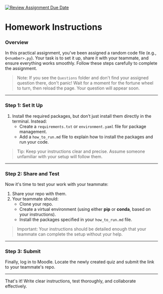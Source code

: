[![Review Assignment Due Date](https://classroom.github.com/assets/deadline-readme-button-22041afd0340ce965d47ae6ef1cefeee28c7c493a6346c4f15d667ab976d596c.svg)](https://classroom.github.com/a/chUCU8bj)
# Homework Instructions  

### Overview  
In this practical assignment, you've been assigned a random code file (e.g., `Q<number>.py`). Your task is to set it up, share it with your teammate, and ensure everything works smoothly. Follow these steps carefully to complete the assignment.

> Note: If you see the `Questions` folder and don't find your assigned question there, don't panic! Wait for a moment for the fortune wheel to turn, then reload the page. Your question will appear soon.
---

### Step 1: Set It Up  

1. Install the required packages, but don’t just install them directly in the terminal. Instead:  
   - Create a `requirements.txt` or `environment.yaml` file for package management.  
   - Add a `how_to_run.md` file to explain how to install the packages and run your code.  

> Tip: Keep your instructions clear and precise. Assume someone unfamiliar with your setup will follow them.  

---

### Step 2: Share and Test  

Now it's time to test your work with your teammate:  
1. Share your repo with them.  
2. Your teammate should:  
   - Clone your repo.  
   - Create a virtual environment (using either **pip** or **conda**, based on your instructions).  
   - Install the packages specified in your `how_to_run.md` file.  

> Important: Your instructions should be detailed enough that your teammate can complete the setup without your help.  

---

### Step 3: Submit  

Finally, log in to Moodle. Locate the newly created quiz and submit the link to your teammate's repo.  

---

That's it! Write clear instructions, test thoroughly, and collaborate effectively.
